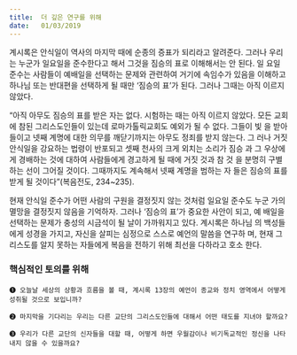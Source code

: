 ```yaml
---
title:  더 깊은 연구를 위해
date:   01/03/2019
---
```


계시록은 안식일이 역사의 마지막 때에 순종의 증표가 되리라고 알려준다. 그러나
우리는 누군가 일요일을 준수한다고 해서 그것을 짐승의 표로 이해해서는 안 된다. 일
요일 준수는 사람들이 예배일을 선택하는 문제와 관련하여 거기에 속임수가 있음을
이해하고 하나님 또는 반대편을 선택하게 될 때만 ‘짐승의 표’가 된다. 그러나 그때는
아직 이르지 않았다.

“아직 아무도 짐승의 표를 받은 자는 없다. 시험하는 때는 아직 이르지 않았다. 모든
교회에 참된 그리스도인들이 있는데 로마가톨릭교회도 예외가 될 수 없다. 그들이 빛
을 받아들이고 넷째 계명에 대한 의무를 깨닫기까지는 아무도 정죄를 받지 않는다. 그
러나 거짓 안식일을 강요하는 법령이 반포되고 셋째 천사의 크게 외치는 소리가 짐승
과 그 우상에게 경배하는 것에 대하여 사람들에게 경고하게 될 때에 거짓 것과 참 것
을 분명히 구별하는 선이 그어질 것이다. 그때까지도 계속해서 넷째 계명을 범하는 자
들은 짐승의 표를 받게 될 것이다”(복음전도, 234~235).

현재 안식일 준수가 어떤 사람의 구원을 결정짓지 않는 것처럼 일요일 준수도 누군
가의 멸망을 결정짓지 않음을 기억하자. 그러나 ‘짐승의 표’가 중요한 사안이 되고, 예
배일을 선택하는 문제가 충성의 시금석이 될 날이 가까워지고 있다. 계시록은 하나님
의 백성들에게 성경을 가지고, 자신을 살피는 심정으로 스스로 예언의 말씀을 연구하
며, 현재 그리스도를 알지 못하는 자들에게 복음을 전하기 위해 최선을 다하라고 호소
한다.

### 핵심적인 토의를 위해

`➊ 오늘날 세상의 상황과 흐름을 볼 때, 계시록 13장의 예언이 종교와
정치 영역에서 어떻게 성취될 것으로 보입니까?`

`➋ 마지막을 기다리는 우리는 다른 교단의 그리스도인들에 대해서 어떤
태도를 지녀야 할까요?`

`➌ 우리가 다른 교단의 신자들을 대할 때, 어떻게 하면 우월감이나 비기독교적인 정신을 나타
내지 않을 수 있을까요?`